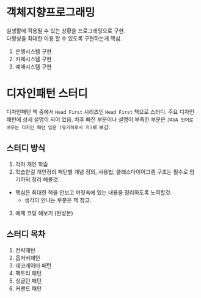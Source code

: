 # 객체지향프로그래밍
실생활에 적용될 수 있는 상황을 프로그래밍으로 구현.  
다형성을 최대한 이용 할 수 있도록 구현하는게 핵심.

1.  은행시스템 구현
2.  카페시스템 구현
3.  예매시스템 구현 


# 디자인패턴 스터디
디자인패턴 책 중에서 `Head First` 시리즈인 `Head First` 책으로 스터디. 주요 디자인패턴에 상세 설명이 되어 있음. 차후 빠진 부분이나 설명이 부족한 부분은 `JAVA 언어로 배우는 디자인 패턴 입문 (유키히로시 저)`로 보강.

## 스터디 방식
1. 각자 개인 학습
2. 학습한걸 개인정리 
패턴별 개념 정의, 사용법, 클래스다이어그램 구조는 필수로 암기하되 정리 해볼것.
- 핵심은 최대한 책을 안보고 머릿속에 있는 내용을 정리하도록 노력할것.
  - 생각이 안나는 부분은 책 참고.
3. 예제 코딩 해보기 (완성본)

## 스터디 목차
1. 전략패턴
2. 옵저버패턴
3. 데코레이터 패턴
4. 팩토리 패턴
5. 싱글턴 패턴
6. 커맨드 패턴
